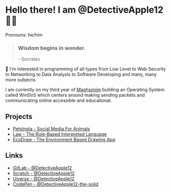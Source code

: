 # Hello there! I am @DetectiveApple12 🍎🍏
Pronouns: he/him
> ### **Wisdom begins in wonder.** 
> \- Socrates

👀 I'm interested in programming of all types from Low Level to Web Security to Networking to Data Analysis to Software Developing and many, many more subjects.

I am currently on my third year of [Maghsimim](https://www.instagram.com/magshimim_cyber/?hl=en) building an Operating System called WinDoS which centers around making sending packets and communicating online accessible and educational.

## Projects
- [PetsInsta - Social Media For Animals](https://github.com/DetectiveApple12/PetsInsta)
- [Law - The Rule-Based Interpreted Language](https://github.com/DetectiveApple12/Law)
- [EcoDraw - The Environment Based Drawing App](https://github.com/DetectiveApple12/EcoDraw)

## Links
- [GitLab - @DetectiveApple12](https://gitlab.com/YairShafran)
- [Scratch - @DetectiveApple12](https://scratch.mit.edu/users/DetectiveApple12/)
- [Uiverse - @DetectiveApple12](https://uiverse.io/profile/DetectiveApple12)
- [CodePen - @DetectiveApple12-the-solid](https://codepen.io/DetectiveApple12-the-solid)
